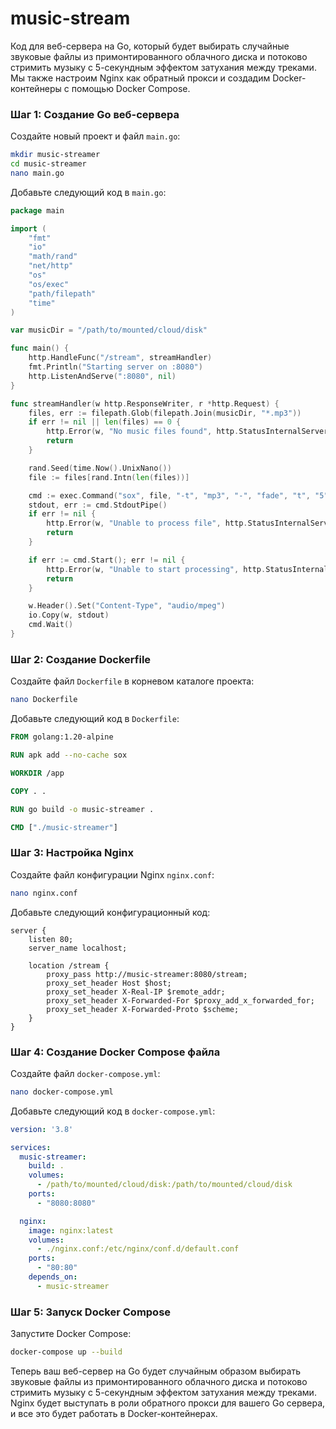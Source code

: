 # music-stream
Код для веб-сервера на Go, который будет выбирать случайные звуковые файлы из примонтированного облачного диска и потоково стримить музыку с 5-секундным эффектом затухания между треками. Мы также настроим Nginx как обратный прокси и создадим Docker-контейнеры с помощью Docker Compose.

### Шаг 1: Создание Go веб-сервера

Создайте новый проект и файл `main.go`:

```sh
mkdir music-streamer
cd music-streamer
nano main.go
```

Добавьте следующий код в `main.go`:

```go
package main

import (
    "fmt"
    "io"
    "math/rand"
    "net/http"
    "os"
    "os/exec"
    "path/filepath"
    "time"
)

var musicDir = "/path/to/mounted/cloud/disk"

func main() {
    http.HandleFunc("/stream", streamHandler)
    fmt.Println("Starting server on :8080")
    http.ListenAndServe(":8080", nil)
}

func streamHandler(w http.ResponseWriter, r *http.Request) {
    files, err := filepath.Glob(filepath.Join(musicDir, "*.mp3"))
    if err != nil || len(files) == 0 {
        http.Error(w, "No music files found", http.StatusInternalServerError)
        return
    }

    rand.Seed(time.Now().UnixNano())
    file := files[rand.Intn(len(files))]

    cmd := exec.Command("sox", file, "-t", "mp3", "-", "fade", "t", "5")
    stdout, err := cmd.StdoutPipe()
    if err != nil {
        http.Error(w, "Unable to process file", http.StatusInternalServerError)
        return
    }

    if err := cmd.Start(); err != nil {
        http.Error(w, "Unable to start processing", http.StatusInternalServerError)
        return
    }

    w.Header().Set("Content-Type", "audio/mpeg")
    io.Copy(w, stdout)
    cmd.Wait()
}
```

### Шаг 2: Создание Dockerfile

Создайте файл `Dockerfile` в корневом каталоге проекта:

```sh
nano Dockerfile
```

Добавьте следующий код в `Dockerfile`:

```dockerfile
FROM golang:1.20-alpine

RUN apk add --no-cache sox

WORKDIR /app

COPY . .

RUN go build -o music-streamer .

CMD ["./music-streamer"]
```

### Шаг 3: Настройка Nginx

Создайте файл конфигурации Nginx `nginx.conf`:

```sh
nano nginx.conf
```

Добавьте следующий конфигурационный код:

```nginx
server {
    listen 80;
    server_name localhost;

    location /stream {
        proxy_pass http://music-streamer:8080/stream;
        proxy_set_header Host $host;
        proxy_set_header X-Real-IP $remote_addr;
        proxy_set_header X-Forwarded-For $proxy_add_x_forwarded_for;
        proxy_set_header X-Forwarded-Proto $scheme;
    }
}
```

### Шаг 4: Создание Docker Compose файла

Создайте файл `docker-compose.yml`:

```sh
nano docker-compose.yml
```

Добавьте следующий код в `docker-compose.yml`:

```yaml
version: '3.8'

services:
  music-streamer:
    build: .
    volumes:
      - /path/to/mounted/cloud/disk:/path/to/mounted/cloud/disk
    ports:
      - "8080:8080"

  nginx:
    image: nginx:latest
    volumes:
      - ./nginx.conf:/etc/nginx/conf.d/default.conf
    ports:
      - "80:80"
    depends_on:
      - music-streamer
```

### Шаг 5: Запуск Docker Compose

Запустите Docker Compose:

```sh
docker-compose up --build
```

Теперь ваш веб-сервер на Go будет случайным образом выбирать звуковые файлы из примонтированного облачного диска и потоково стримить музыку с 5-секундным эффектом затухания между треками. Nginx будет выступать в роли обратного прокси для вашего Go сервера, и все это будет работать в Docker-контейнерах.
